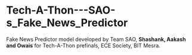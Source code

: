 # Tech-A-Thon---SAO-s_Fake_News_Predictor
Fake News Predictor model developed by Team SAO, **Shashank, Aakash and Owais** for Tech-A-Thon prefinals, ECE Society, BIT Mesra.
